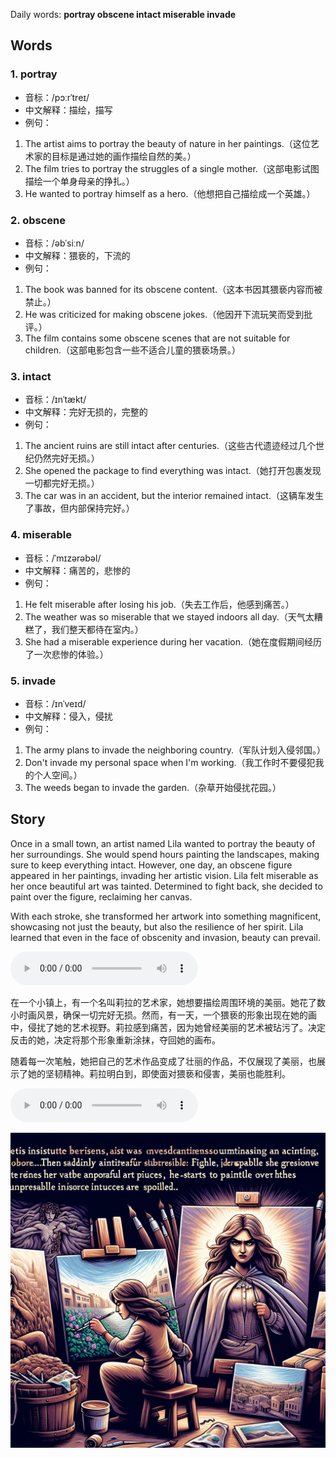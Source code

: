 Daily words: **portray obscene intact miserable invade**

## Words
### 1. portray
- 音标：/pɔːrˈtreɪ/ <span style="cursor: pointer;" onclick="document.getElementById('audio-player-1').play()"><i class="fas fa-volume-up"></i></span>
<audio id="audio-player-1" src="audios/words/portray.mp3" style="display:none;"></audio>
- 中文解释：描绘，描写
- 例句：
1. The artist aims to portray the beauty of nature in her paintings.（这位艺术家的目标是通过她的画作描绘自然的美。）
2. The film tries to portray the struggles of a single mother.（这部电影试图描绘一个单身母亲的挣扎。）
3. He wanted to portray himself as a hero.（他想把自己描绘成一个英雄。）

### 2. obscene
- 音标：/əbˈsiːn/ <span style="cursor: pointer;" onclick="document.getElementById('audio-player-2').play()"><i class="fas fa-volume-up"></i></span>
<audio id="audio-player-2" src="audios/words/obscene.mp3" style="display:none;"></audio>
- 中文解释：猥亵的，下流的
- 例句：
1. The book was banned for its obscene content.（这本书因其猥亵内容而被禁止。）
2. He was criticized for making obscene jokes.（他因开下流玩笑而受到批评。）
3. The film contains some obscene scenes that are not suitable for children.（这部电影包含一些不适合儿童的猥亵场景。）

### 3. intact
- 音标：/ɪnˈtækt/ <span style="cursor: pointer;" onclick="document.getElementById('audio-player-3').play()"><i class="fas fa-volume-up"></i></span>
<audio id="audio-player-3" src="audios/words/intact.mp3" style="display:none;"></audio>
- 中文解释：完好无损的，完整的
- 例句：
1. The ancient ruins are still intact after centuries.（这些古代遗迹经过几个世纪仍然完好无损。）
2. She opened the package to find everything was intact.（她打开包裹发现一切都完好无损。）
3. The car was in an accident, but the interior remained intact.（这辆车发生了事故，但内部保持完好。）

### 4. miserable
- 音标：/ˈmɪzərəbəl/ <span style="cursor: pointer;" onclick="document.getElementById('audio-player-4').play()"><i class="fas fa-volume-up"></i></span>
<audio id="audio-player-4" src="audios/words/miserable.mp3" style="display:none;"></audio>
- 中文解释：痛苦的，悲惨的
- 例句：
1. He felt miserable after losing his job.（失去工作后，他感到痛苦。）
2. The weather was so miserable that we stayed indoors all day.（天气太糟糕了，我们整天都待在室内。）
3. She had a miserable experience during her vacation.（她在度假期间经历了一次悲惨的体验。）

### 5. invade
- 音标：/ɪnˈveɪd/ <span style="cursor: pointer;" onclick="document.getElementById('audio-player-5').play()"><i class="fas fa-volume-up"></i></span>
<audio id="audio-player-5" src="audios/words/invade.mp3" style="display:none;"></audio>
- 中文解释：侵入，侵扰
- 例句：
1. The army plans to invade the neighboring country.（军队计划入侵邻国。）
2. Don't invade my personal space when I'm working.（我工作时不要侵犯我的个人空间。）
3. The weeds began to invade the garden.（杂草开始侵扰花园。）

## Story
Once in a small town, an artist named Lila wanted to portray the beauty of her surroundings. She would spend hours painting the landscapes, making sure to keep everything intact. However, one day, an obscene figure appeared in her paintings, invading her artistic vision. Lila felt miserable as her once beautiful art was tainted. Determined to fight back, she decided to paint over the figure, reclaiming her canvas.

With each stroke, she transformed her artwork into something magnificent, showcasing not just the beauty, but also the resilience of her spirit. Lila learned that even in the face of obscenity and invasion, beauty can prevail.

<audio controls>
<source src="https://files.dwong.top/story/2024-08-01-english.mp3" type="audio/mpeg">
你的浏览器不支持音频元素。
</audio>


在一个小镇上，有一个名叫莉拉的艺术家，她想要描绘周围环境的美丽。她花了数小时画风景，确保一切完好无损。然而，有一天，一个猥亵的形象出现在她的画中，侵扰了她的艺术视野。莉拉感到痛苦，因为她曾经美丽的艺术被玷污了。决定反击的她，决定将那个形象重新涂抹，夺回她的画布。

随着每一次笔触，她把自己的艺术作品变成了壮丽的作品，不仅展现了美丽，也展示了她的坚韧精神。莉拉明白到，即使面对猥亵和侵害，美丽也能胜利。

<audio controls>
<source src="https://files.dwong.top/story/2024-08-01-chinese.mp3" type="audio/mpeg">
你的浏览器不支持音频元素。
</audio>


![story](./images/2024-08-01.png)

